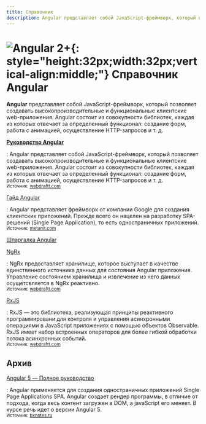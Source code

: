 ```yaml
---
title: Справочник
description: Angular представляет собой JavaScript-фреймворк, который позволяет создавать высокопроизводительные и функциональные клиентские web-приложения
---
```


# ![Angular 2+](../angular.svg){: style="height:32px;width:32px;vertical-align:middle;"} Справочник Angular

**Angular** представляет собой JavaScript-фреймворк, который позволяет создавать высокопроизводительные и функциональные клиентские web-приложения. Angular состоит из совокупности библиотек, каждая из которых отвечает за определенный функционал: создание форм, работа с анимацией, осуществление HTTP-запросов и т. д.

**[Руководство Angular](tutorial/setup-and-configuration.md)**

: Angular представляет собой JavaScript-фреймворк, который позволяет создавать высокопроизводительные и функциональные клиентские web-приложения. Angular состоит из совокупности библиотек, каждая из которых отвечает за определенный функционал: создание форм, работа с анимацией, осуществление HTTP-запросов и т. д.<br /><small>Источник: [webdraftt.com](https://webdraftt.com/tutorial)</small>

[Гайд Angular](guide/intro/start.md)

: Angular представляет фреймворк от компании Google для создания клиентских приложений. Прежде всего он нацелен на разработку SPA-решений (Single Page Application), то есть одностраничных приложений.<br /><small>Источник: [metanit.com](https://metanit.com/web/angular2/)</small>

[Шпаргалка Angular](cheatsheet.md)

[NgRx](ngrx/about.md)

: NgRx предоставляет хранилище, которое выступает в качестве единственного источника данных для состояния Angular приложения. Управление состоянием хранилища и извлечение из него данных осущетсвляется в NgRx реактивно.<br /><small>Источник: [webdraftt.com](https://webdraftt.com/tutorial/ngrx)</small>

[RxJS](rxjs/about.md)

: RxJS — это библиотека, реализующая принципы реактивного программировани для контроля и управления асинхронными операциями в JavaScript приложениях с помощью объектов Observable. RxJS имеет набор встроенных операторов для более гибкой обработки потока асинхронных событий.<br /><small>Источник: [webdraftt.com](https://webdraftt.com/tutorial/rxjs)</small>

## Архив

[Angular 5 — Полное руководство](angular5/index.md)

: Angular применяется для создания одностраничных приложений Single Page Applications SPA. Angular создает рендер программы, в отличие от подхода, когда весь контент загружен в DOM, а javaScript его меняет. В курсе речь идет о версии Angular 5.<br /><small>Источник: [bxnotes.ru](https://bxnotes.ru/conspect/lib/angular/angular-5-the-complete-guide/vvedenie-v-angular/)</small>
